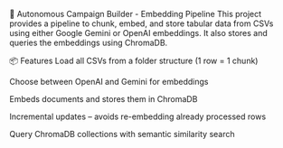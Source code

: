 🚀 Autonomous Campaign Builder - Embedding Pipeline
This project provides a pipeline to chunk, embed, and store tabular data from CSVs using either Google Gemini or OpenAI embeddings. It also stores and queries the embeddings using ChromaDB.

📦 Features
 Load all CSVs from a folder structure (1 row = 1 chunk)

 Choose between OpenAI and Gemini for embeddings

 Embeds documents and stores them in ChromaDB

 Incremental updates – avoids re-embedding already processed rows

 Query ChromaDB collections with semantic similarity search


